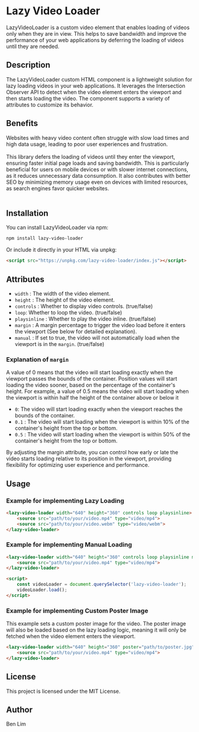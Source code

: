 # Lazy Video Loader

LazyVideoLoader is a custom video element that enables loading of videos only when they are in view. This helps to save bandwidth and improve the performance of your web applications by deferring the loading of videos until they are needed.

## Description

The LazyVideoLoader custom HTML component is a lightweight solution for lazy loading videos in your web applications. It leverages the Intersection Observer API to detect when the video element enters the viewport and then starts loading the video. The component supports a variety of attributes to customize its behavior.

## Benefits
Websites with heavy video content often struggle with slow load times and high data usage, leading to poor user experiences and frustration.
<br><br>
This library defers the loading of videos until they enter the viewport, ensuring faster initial page loads and saving bandwidth. This is particularly beneficial for users on mobile devices or with slower internet connections, as it reduces unnecessary data consumption. It also contributes with better SEO by minimizing memory usage even on devices with limited resources, as search engines favor quicker websites.
<br><br>



## Installation

You can install LazyVideoLoader via npm:

```bash
npm install lazy-video-loader
```

Or include it directly in your HTML via unpkg:

```html
<script src="https://unpkg.com/lazy-video-loader/index.js"></script>
```

## Attributes
* `width` : The width of the video element.
* `height` : The height of the video element.
* `controls` : Whether to display video controls. (true/false)
* `loop`: Whether to loop the video. (true/false)
* `playsinline` : Whether to play the video inline. (true/false)
* `margin` : A margin percentage to trigger the video load before it enters the viewport (See below for detailed explanation).
* `manual` : If set to true, the video will not automatically load when the viewport is in the `margin`. (true/false)

### Explanation of `margin`

A value of 0 means that the video will start loading exactly when the viewport passes the bounds of the container. Position values will start loading the video sooner, based on the percentage of the container's height. For example, a value of 0.5 means the video will start loading when the viewport is within half the height of the container above or below it

* `0`: The video will start loading exactly when the viewport reaches the bounds of the container.
* `0.1` : The video will start loading when the viewport is within 10% of the container's height from the top or bottom.
* `0.5` : The video will start loading when the viewport is within 50% of the container's height from the top or bottom.

By adjusting the margin attribute, you can control how early or late the video starts loading relative to its position in the viewport, providing flexibility for optimizing user experience and performance.

## Usage

### Example for implementing Lazy Loading

```html
<lazy-video-loader width="640" height="360" controls loop playsinline>
    <source src="path/to/your/video.mp4" type="video/mp4">
    <source src="path/to/your/video.webm" type="video/webm">
</lazy-video-loader>
```

### Example for implementing Manual Loading

```html
<lazy-video-loader width="640" height="360" controls loop playsinline manual margin="0.5">
    <source src="path/to/your/video.mp4" type="video/mp4">
</lazy-video-loader>

<script>
    const videoLoader = document.querySelector('lazy-video-loader');
    videoLoader.load();
</script>
```

### Example for implementing Custom Poster Image

This example sets a custom poster image for the video. The poster image will also be loaded based on the lazy loading logic, meaning it will only be fetched when the video element enters the viewport.

```html
<lazy-video-loader width="640" height="360" poster="path/to/poster.jpg">
    <source src="path/to/your/video.mp4" type="video/mp4">
</lazy-video-loader>
```

## License
This project is licensed under the MIT License.

## Author
Ben Lim